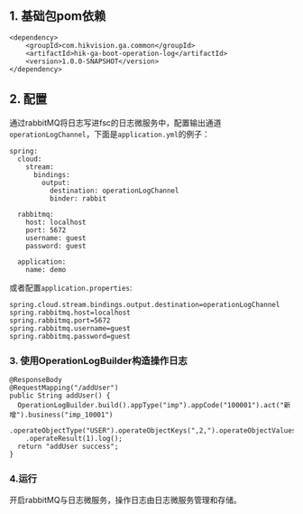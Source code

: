 
## 1. 基础包pom依赖

	<dependency>
		<groupId>com.hikvision.ga.common</groupId>
		<artifactId>hik-ga-boot-operation-log</artifactId>
		<version>1.0.0-SNAPSHOT</version>
	</dependency>

## 2. 配置

通过rabbitMQ将日志写进fsc的日志微服务中，配置输出通道`operationLogChannel`，下面是`application.yml`的例子：
```
spring:
  cloud:
    stream:
      bindings:
        output:
          destination: operationLogChannel
          binder: rabbit

  rabbitmq:
    host: localhost
    port: 5672
    username: guest
    password: guest

  application:
    name: demo
```
或者配置`application.properties`:
```
spring.cloud.stream.bindings.output.destination=operationLogChannel
spring.rabbitmq.host=localhost
spring.rabbitmq.port=5672
spring.rabbitmq.username=guest
spring.rabbitmq.password=guest

```

### 3. 使用OperationLogBuilder构造操作日志
```
@ResponseBody
@RequestMapping("/addUser")
public String addUser() {
  OperationLogBuilder.build().appType("imp").appCode("100001").act("新增").business("imp_10001")
    .operateObjectType("USER").operateObjectKeys(",2,").operateObjectValues(",test,")
    .operateResult(1).log();
  return "addUser success";
}
```

### 4.运行
开启rabbitMQ与日志微服务，操作日志由日志微服务管理和存储。